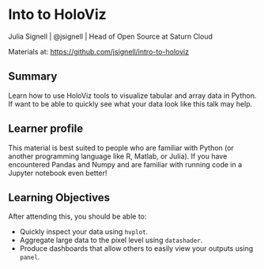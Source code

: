 # Into to HoloViz

Julia Signell | @jsignell | Head of Open Source at Saturn Cloud

Materials at: https://github.com/jsignell/intro-to-holoviz

## Summary
Learn how to use HoloViz tools to visualize tabular and array data in Python. If want to be able to quickly see what your data look like this talk may help.

## Learner profile
This material is best suited to people who are familiar with Python (or another programming language like R, Matlab, or Julia). If you have encountered Pandas and Numpy and are familiar with running code in a Jupyter notebook even better!

## Learning Objectives
 After attending this, you should be able to:

- Quickly inspect your data using `hvplot`.
- Aggregate large data to the pixel level using `datashader`.
- Produce dashboards that allow others to easily view your outputs using `panel`.
